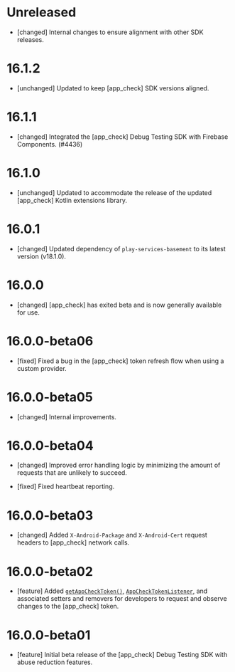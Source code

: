 # Unreleased
* [changed] Internal changes to ensure alignment with other SDK releases.

# 16.1.2
* [unchanged] Updated to keep [app_check] SDK versions aligned.

# 16.1.1
* [changed] Integrated the [app_check] Debug Testing SDK with Firebase Components. (#4436)

# 16.1.0
* [unchanged] Updated to accommodate the release of the updated
  [app_check] Kotlin extensions library.

# 16.0.1
* [changed] Updated dependency of `play-services-basement` to its latest
  version (v18.1.0).

# 16.0.0
* [changed] [app_check] has exited beta and is now generally available for
  use.

# 16.0.0-beta06
* [fixed] Fixed a bug in the [app_check] token refresh flow when using a
  custom provider.

# 16.0.0-beta05
* [changed] Internal improvements.

# 16.0.0-beta04
* [changed] Improved error handling logic by minimizing the amount of requests
  that are unlikely to succeed.

* [fixed] Fixed heartbeat reporting.

# 16.0.0-beta03
* [changed] Added `X-Android-Package` and `X-Android-Cert` request headers to
  [app_check] network calls.

# 16.0.0-beta02
* [feature] Added [`getAppCheckToken()`](/docs/reference/android/com/google/firebase/appcheck/FirebaseAppCheck#getAppCheckToken(boolean)),
  [`AppCheckTokenListener`](/docs/reference/android/com/google/firebase/appcheck/FirebaseAppCheck.AppCheckListener),
  and associated setters and removers for developers to request and observe
  changes to the [app_check] token.

# 16.0.0-beta01
* [feature] Initial beta release of the [app_check] Debug Testing SDK with
  abuse reduction features.

